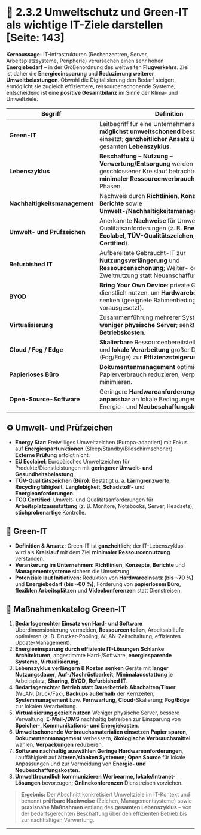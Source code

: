 # 🌱 2.3.2 Umweltschutz und Green-IT als wichtige IT-Ziele darstellen [Seite: 143]

**Kernaussage:** IT-Infrastrukturen (Rechenzentren, Server, Arbeitsplatzsysteme, Peripherie) verursachen einen sehr hohen **Energiebedarf** – in der Größenordnung des weltweiten **Flugverkehrs**. Ziel ist daher die **Energieeinsparung** und **Reduzierung weiterer Umweltbelastungen**. Obwohl die Digitalisierung den Bedarf steigert, ermöglicht sie zugleich effizientere, ressourcenschonende Systeme; entscheidend ist eine **positive Gesamtbilanz** im Sinne der Klima- und Umweltziele. 

| Begriff                       | Definition                                                                                                                                                          |
| ----------------------------- | ------------------------------------------------------------------------------------------------------------------------------------------------------------------- |
| **Green-IT**                  | Leitbegriff für eine Unternehmenskultur, die IT **möglichst umweltschonend** beschafft und einsetzt; **ganzheitlicher Ansatz** über den gesamten **Lebenszyklus**.  |
| **Lebenszyklus**              | **Beschaffung – Nutzung – Verwertung/Entsorgung** werden als geschlossener Kreislauf betrachtet; Ziel: **minimaler Ressourcenverbrauch** in allen Phasen.           |
| **Nachhaltigkeitsmanagement** | Nachweis durch **Richtlinien**, **Konzepte**, **jährliche Berichte** sowie **Umwelt-/Nachhaltigkeitsmanagementsysteme**.                                            |
| **Umwelt- und Prüfzeichen**   | Anerkannte **Nachweise** für Umwelt- und Qualitätsanforderungen (z. B. **Energy Star**, **EU Ecolabel**, **TÜV-Qualitätszeichen**, **TCO Certified**).              |
| **Refurbished IT**            | Aufbereitete Gebraucht-IT zur **Nutzungsverlängerung** und **Ressourcenschonung**; Weiter- oder Zweitnutzung statt Neuanschaffung.                                  |
| **BYOD**                      | **Bring Your Own Device**: private Geräte auch dienstlich nutzen, um **Hardwarebedarf** zu senken (geeignete Rahmenbedingungen vorausgesetzt).                      |
| **Virtualisierung**           | Zusammenführung mehrerer Systeme auf **weniger physische Server**; senkt **Energie- und Betriebskosten**.                                                           |
| **Cloud / Fog / Edge**        | **Skalierbare** Ressourcenbereitstellung (Cloud) und **lokale Verarbeitung** großer Datenmengen (Fog/Edge) zur **Effizienzsteigerung**.                             |
| **Papierloses Büro**          | **Dokumentenmanagement** optimieren, Papierverbrauch reduzieren, Verpackungen minimieren.                                                                           |
| **Open-Source-Software**      | Geringere **Hardwareanforderungen** möglich, **anpassbar** an lokale Bedingungen – vermeidet Energie- und **Neubeschaffungskosten**.                                |

## ♻️ Umwelt- und Prüfzeichen

* **Energy Star**: Freiwilliges Umweltzeichen (Europa-adaptiert) mit Fokus auf **Energiesparfunktionen** (Sleep/Standby/Bildschirmschoner). **Externe Prüfung** erfolgt nicht. 
* **EU Ecolabel**: Europäisches Umweltzeichen für Produkte/Dienstleistungen mit **geringerer Umwelt- und Gesundheitsbelastung**. 
* **TÜV-Qualitätszeichen (Büro)**: Bestätigt u. a. **Lärmgrenzwerte**, **Recyclingfähigkeit**, **Langlebigkeit**, **Schadstoff-** und **Energieanforderungen**. 
* **TCO Certified**: Umwelt- und Qualitätsanforderungen für **Arbeitsplatzausstattung** (z. B. Monitore, Notebooks, Server, Headsets); **stichprobenartige** Kontrolle. 

## 🌿 Green-IT

* **Definition & Ansatz:** Green-IT ist **ganzheitlich**; der IT-Lebenszyklus wird als **Kreislauf** mit dem Ziel **minimaler Ressourcennutzung** verstanden. 
* **Verankerung im Unternehmen:** **Richtlinien**, **Konzepte**, **Berichte** und **Managementsysteme** sichern die Umsetzung. 
* **Potenziale laut Initiativen:** Reduktion von **Hardwareeinsatz (bis ~70 %)** und **Energiebedarf (bis ~60 %)**; Förderung von **papierlosem Büro**, **flexiblen Arbeitsplätzen** und **Videokonferenzen** statt Dienstreisen. 

## 🧰 Maßnahmenkatalog Green-IT

1. **Bedarfsgerechter Einsatz von Hard- und Software**
   Überdimensionierung vermeiden, **Ressourcen teilen**, Arbeitsabläufe optimieren (z. B. Drucker-Pooling, WLAN-Zeitschaltung, effizientes Update-Management). 
2. **Energieeinsparung durch effiziente IT-Lösungen**
   **Schlanke Architekturen**, abgestimmte Hard-/Software, **energiesparende Systeme**, **Virtualisierung**. 
3. **Lebenszyklus verlängern & Kosten senken**
   Geräte mit **langer Nutzungsdauer**, **Auf-/Nachrüstbarkeit**, **Minimal­ausstattung** je Arbeitsplatz, **Sharing**, **BYOD**, **Refurbished IT**. 
4. **Bedarfsgerechter Betrieb statt Dauerbetrieb**
   **Abschalten/Timer** (WLAN, Druck/Fax), **Backups außerhalb** der Kernzeiten, **Systemmanagement** bzw. **Fernwartung**, **Cloud**-Skalierung; **Fog/Edge** zur lokalen Verarbeitung. 
5. **Virtualisierung gezielt nutzen**
   Weniger physische Server, bessere Verwaltung; **E-Mail-/DMS** nachhaltig betreiben zur Einsparung von **Speicher-, Kommunikations- und Energiekosten**. 
6. **Umweltschonende Verbrauchsmaterialien einsetzen**
   **Papier sparen**, **Dokumentenmanagement** verbessern, **ökologische Verbrauchsmittel** wählen, **Verpackungen** reduzieren. 
7. **Software nachhaltig auswählen**
   **Geringe Hardwareanforderungen**, Lauffähigkeit auf **älteren/slanken Systemen**; **Open Source** für lokale Anpassungen und zur Vermeidung von **Energie- und Neubeschaffungskosten**. 
8. **Umweltfreundlich kommunizieren**
   **Werbearme, lokale/Intranet-Lösungen** bevorzugen; **Onlinekonferenzen** Dienstreisen vorziehen. 

> **Ergebnis:** Der Abschnitt konkretisiert Umweltziele im IT-Kontext und benennt **prüfbare Nachweise** (Zeichen, Managementsysteme) sowie **praxisnahe Maßnahmen** entlang des **gesamten Lebenszyklus** – von der bedarfsgerechten Beschaffung über den effizienten Betrieb bis zur nachhaltigen Verwertung. 

---
